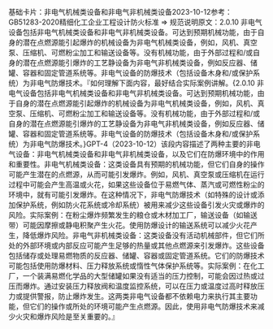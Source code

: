 

基础卡片：非电气机械类设备和非电气非机械类设备2023-10-12参考：GB51283-2020精细化工企业工程设计防火标准 => 规范说明原文：2.0.10 非电气设备包括非电气机械类设备和非电气非机械类设备。可达到预期机械功能，由于自身的潜在点燃源能引起爆炸的机械设备为非电气机械类设备，例如，风机、真空泵、压缩机、可燃粉尘加工和输送设备等。没有机械功能，由于外部过程和/或自身的潜在点燃源能引爆炸的工艺静设备为非电气非机械类设备，例如反应器、储罐、容器和固定管道系统等。非电气设备的防爆技术（包括设备木身和/或保护系统）为非电气防爆技术。『如何理解下面内容，最好结合实际案例讲解。{2.0.10 非电气设备包括非电气机械类设备和非电气非机械类设备。可达到预期机械功能，由于自身的潜在点燃源能引起爆炸的机械设备为非电气机械类设备，例如，风机、真空泵、压缩机、可燃粉尘加工和输送设备等。没有机械功能，由于外部过程和/或自身的潜在点燃源能引爆炸的工艺静设备为非电气非机械类设备，例如反应器、储罐、容器和固定管道系统等。非电气设备的防爆技术（包括设备木身和/或保护系统）为非电气防爆技术。}GPT-4（2023-10-12）该段内容描述了两种主要的非电气设备：非电气机械类设备和非电气非机械类设备，以及它们在防爆环境中的作用和重要性。非电气机械类设备：这类设备具有预期的机械功能，但它们自身的操作可能产生潜在的点燃源，从而可能引发爆炸。例如，风机、真空泵或压缩机在运行过程中可能会产生高温或火花，如果这些设备位于易燃气体、蒸汽或可燃性粉尘的环境中，就有可能引发爆炸。在这种情况下，非电气防爆技术（如特殊的设计或添加保护系统，例如防火花系统或冷却系统）被用来减少这些设备引发火灾或爆炸的风险。实际案例：在粉尘爆炸频繁发生的粮仓或木材加工厂，输送设备（如输送带）可能因摩擦或静电积聚产生火花。使用防爆设计的输送系统可以减少火花产生，降低爆炸风险。非电气非机械类设备：这类设备没有活动机械部件，但它们所处的外部环境或内部反应可能产生足够的热量或其他点燃源来引发爆炸。这些设备包括储存或处理易燃物质的反应器、储罐、容器或固定管道系统。它们的防爆技术可能包括使用防爆材料、压力释放系统或惰性气体保护系统等。实际案例：在化工厂，一个装满易燃化学品的大型储罐如果没有适当的压力控制，可能会因过热或过压而爆炸。通过安装压力释放阀和温度监控系统，可以在压力或温度过高时释放压力或提供警报，防止爆炸发生。这两类非电气设备都不依赖电力来执行其主要功能，但它们的操作或所处的环境可能产生点燃源。因此，使用非电气防爆技术来减少火灾和爆炸风险是至关重要的。』